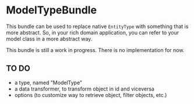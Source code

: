 ModelTypeBundle
===============

This bundle can be used to replace native `EntityType` with something that is more abstract.
So, in your rich domain application, you can refer to your model class in a more abstract way.

This bundle is still a work in progress. There is no implementation for now.

TO DO
-----

* a type, named "ModelType"
* a data transformer, to transform object in id and viceversa
* options (to customize way to retrieve object, filter objects, etc.)

